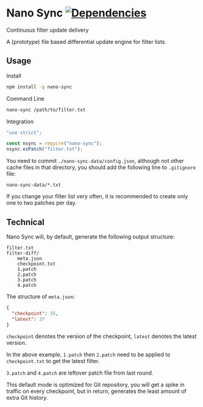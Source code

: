 # Nano Sync [![Dependencies](https://david-dm.org/NanoAdblocker/NanoSync.svg)](https://david-dm.org/NanoAdblocker/NanoSync)

Continuous filter update delivery

A (prototype) file based differential update engine for filter lists.

## Usage

Install
```Bash
npm install -g nano-sync
```

Command Line
```Bash
nano-sync /path/to/filter.txt
```

Integration
```JavaScript
"use strict";

const nsync = require("nano-sync");
nsync.ezPatch("filter.txt");
```

You need to commit `./nano-sync-data/config.json`, although not other cache
files in that directory, you should add the following line to `.gitignore`
file:
```Text
nano-sync-data/*.txt
```

If you change your filter list very often, it is recommended to create only one
to two patches per day.

## Technical

Nano Sync will, by default, generate the following output structure:
```Text
filter.txt
filter-diff/
    meta.json
    checkpoint.txt
    1.patch
    2.patch
    3.patch
    4.patch
```

The structure of `meta.json`:
```JSON
{
  "checkpoint": 35,
  "latest": 37
}
```

`checkpoint` denotes the version of the checkpoint, `latest` denotes the latest
version.

In the above example, `1.patch` then `2.patch` need to be applied to
`checkpoint.txt` to get the latest filter.

`3.patch` and `4.patch` are leftover patch file from last round.

This default mode is optimized for Git repository, you will get a spike in
traffic on every checkpoint, but in return, generates the least amount of extra
Git history.
